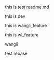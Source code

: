 this is test readme.md

this is dev

this is wangli_feature

this is wl_feature

wangli

test rebase
